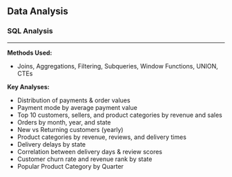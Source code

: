 ## Data Analysis

### SQL Analysis
--------------------------------------------------------------------------------------------------------------------
**Methods Used:**
* Joins, Aggregations, Filtering, Subqueries, Window Functions, UNION, CTEs

**Key Analyses:**
* Distribution of payments & order values
* Payment mode by average payment value
* Top 10 customers, sellers, and product categories by revenue and sales
* Orders by month, year, and state
* New vs Returning customers (yearly)
* Product categories by revenue, reviews, and delivery times
* Delivery delays by state
* Correlation between delivery days & review scores
* Customer churn rate and revenue rank by state
* Popular Product Category by Quarter
